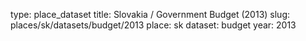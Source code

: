 type: place_dataset
title: Slovakia / Government Budget (2013)
slug: places/sk/datasets/budget/2013
place: sk
dataset: budget
year: 2013
